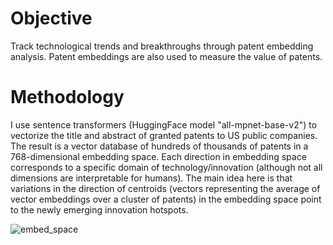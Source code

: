 # Objective
Track technological trends and breakthroughs through patent embedding analysis. Patent embeddings are also used to measure the value of patents.

# Methodology 
I use sentence transformers (HuggingFace model "all-mpnet-base-v2") to vectorize the title and abstract of granted patents to US public companies.
The result is a vector database of hundreds of thousands of patents in a 768-dimensional embedding space. 
Each direction in embedding space corresponds to a specific domain of technology/innovation (although not all dimensions are interpretable for humans).
The main idea here is that variations in the direction of centroids (vectors representing the average of vector embeddings over a cluster of patents) in the embedding space point to the newly emerging innovation hotspots. 


![embed_space](https://github.com/user-attachments/assets/da2b3832-c26f-4b20-b709-3efd9a4be357)
